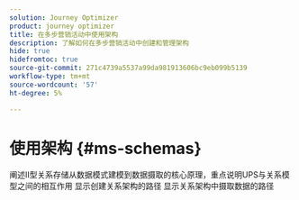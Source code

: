 ```yaml
---
solution: Journey Optimizer
product: journey optimizer
title: 在多步营销活动中使用架构
description: 了解如何在多步营销活动中创建和管理架构
hide: true
hidefromtoc: true
source-git-commit: 271c4739a5537a99da981913606bc9eb099b5139
workflow-type: tm+mt
source-wordcount: '57'
ht-degree: 5%

---
```



# 使用架构 {#ms-schemas}

阐述II型关系存储从数据模式建模到数据摄取的核心原理，重点说明UPS与关系模型之间的相互作用
显示创建关系架构的路径
显示关系架构中摄取数据的路径
